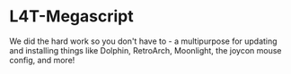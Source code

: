 # L4T-Megascript
We did the hard work so you don't have to - a multipurpose for updating and installing things like Dolphin, RetroArch, Moonlight, the joycon mouse config, and more!
